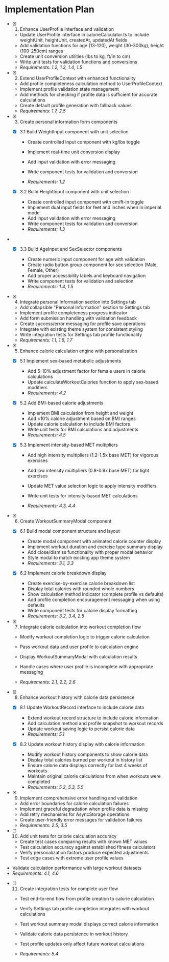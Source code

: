 # Implementation Plan

- [x] 1. Enhance UserProfile interface and validation

  - Update UserProfile interface in calorieCalculator.ts to include weightUnit, heightUnit, createdAt, updatedAt fields
  - Add validation functions for age (13-120), weight (30-300kg), height (100-250cm) ranges
  - Create unit conversion utilities (lbs to kg, ft/in to cm)
  - Write unit tests for validation functions and conversions
  - _Requirements: 1.2, 1.3, 1.4, 1.5_

- [x] 2. Extend UserProfileContext with enhanced functionality

  - Add profile completeness calculation method to UserProfileContext
  - Implement profile validation state management
  - Add methods for checking if profile data is sufficient for accurate calculations
  - Create default profile generation with fallback values
  - _Requirements: 1.7, 2.5_

- [x] 3. Create personal information form components

  - [x] 3.1 Build WeightInput component with unit selection

    - Create controlled input component with kg/lbs toggle
    - Implement real-time unit conversion display

    - Add input validation with error messaging
    - Write component tests for validation and conversion
    - _Requirements: 1.2_

  - [x] 3.2 Build HeightInput component with unit selection

    - Create controlled input component with cm/ft-in toggle
    - Implement dual input fields for feet and inches when in imperial mode
    - Add input validation with error messaging
    - Write component tests for validation and conversion
    - _Requirements: 1.3_

- - [x] 3.3 Build AgeInput and SexSelector components

    - Create numeric input component for age with validation
    - Create radio button group component for sex selection (Male, Female, Other)
    - Add proper accessibility labels and keyboard navigation
    - Write component tests for validation and selection
    - _Requirements: 1.4, 1.5_

- [x] 4. Integrate personal information section into Settings tab

  - Add collapsible "Personal Information" section to Settings tab
  - Implement profile completeness progress indicator
  - Add form submission handling with validation feedback
  - Create success/error messaging for profile save operations
  - Integrate with existing theme system for consistent styling
  - Write integration tests for Settings tab profile functionality
  - _Requirements: 1.1, 1.6, 1.7_

- [x] 5. Enhance calorie calculation engine with personalization

  - [x] 5.1 Implement sex-based metabolic adjustments

    - Add 5-10% adjustment factor for female users in calorie calculations
    - Update calculateWorkoutCalories function to apply sex-based modifiers
    - _Requirements: 4.2_

  - [x] 5.2 Add BMI-based calorie adjustments

    - Implement BMI calculation from height and weight
    - Add ±10% calorie adjustment based on BMI ranges
    - Update calorie calculation to include BMI factors
    - Write unit tests for BMI calculations and adjustments
    - _Requirements: 4.5_

  - [x] 5.3 Implement intensity-based MET multipliers

    - Add high intensity multipliers (1.2-1.5x base MET) for vigorous exercises
    - Add low intensity multipliers (0.8-0.9x base MET) for light exercises
    - Update MET value selection logic to apply intensity modifiers
    - Write unit tests for intensity-based MET calculations

    - _Requirements: 4.3, 4.4_

- [x] 6. Create WorkoutSummaryModal component

  - [x] 6.1 Build modal component structure and layout

    - Create modal component with animated calorie counter display
    - Implement workout duration and exercise type summary display
    - Add close/dismiss functionality with proper modal behavior
    - Style modal to match existing app theme system
    - _Requirements: 3.1, 3.3_

  - [x] 6.2 Implement calorie breakdown display

    - Create exercise-by-exercise calorie breakdown list
    - Display total calories with rounded whole numbers
    - Show calculation method indicator (complete profile vs defaults)
    - Add profile completion encouragement messaging when using defaults
    - Write component tests for calorie display formatting
    - _Requirements: 3.2, 3.4, 2.5_

- [x] 7. Integrate calorie calculation into workout completion flow

  - Modify workout completion logic to trigger calorie calculation

  - Pass workout data and user profile to calculation engine
  - Display WorkoutSummaryModal with calculation results
  - Handle cases where user profile is incomplete with appropriate messaging

  - _Requirements: 2.1, 2.2, 2.6_

- [x] 8. Enhance workout history with calorie data persistence

  - [x] 8.1 Update WorkoutRecord interface to include calorie data

    - Extend workout record structure to include calorie information
    - Add calculation method and profile snapshot to workout records
    - Update workout saving logic to persist calorie data
    - _Requirements: 5.1_

  - [x] 8.2 Update workout history display with calorie information

    - Modify workout history components to show calorie data
    - Display total calories burned per workout in history list
    - Ensure calorie data displays correctly for last 4 weeks of workouts
    - Maintain original calorie calculations from when workouts were completed
    - _Requirements: 5.2, 5.3, 5.5_

- [x] 9. Implement comprehensive error handling and validation

  - Add error boundaries for calorie calculation failures
  - Implement graceful degradation when profile data is missing
  - Add retry mechanisms for AsyncStorage operations
  - Create user-friendly error messages for validation failures
  - _Requirements: 2.5, 3.5_

- [ ] 10. Add unit tests for calorie calculation accuracy

  - Create test cases comparing results with known MET values
  - Test calculation accuracy against established fitness calculators
  - Verify personalization factors produce expected adjustments
  - Test edge cases with extreme user profile values

- Validate calculation performance with large workout datasets
- _Requirements: 4.1, 4.6_

- [ ] 11. Create integration tests for complete user flow

  - Test end-to-end flow from profile creation to calorie calculation
  - Verify Settings tab profile completion integrates with workout calculations
  - Test workout summary modal displays correct calorie information

  - Validate calorie data persistence in workout history
  - Test profile updates only affect future workout calculations
  - _Requirements: 5.4_
